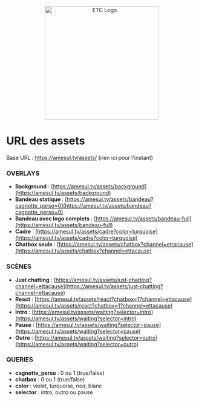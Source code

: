 <p align="center"><a href="https://amesul.tv" target="_blank"><img src="https://amesul.tv/storage/images/logo_ETC-flat.png" width="300" alt="ETC Logo"></a></p>

# URL des assets

Base URL : https://amesul.tv/assets/ (rien ici pour l'instant)

### OVERLAYS

- **Background** : [https://amesul.tv/assets/background](https://amesul.tv/assets/background)
- **Bandeau statique** : [https://amesul.tv/assets/bandeau?cagnotte_perso=0](https://amesul.tv/assets/bandeau?cagnotte_perso=0)
- **Bandeau avec logo complets** : [https://amesul.tv/assets/bandeau-full](https://amesul.tv/assets/bandeau-full)
- **Cadre** : [https://amesul.tv/assets/cadre?color=turquoise](https://amesul.tv/assets/cadre?color=turquoise)
- **Chatbox seule** : [https://amesul.tv/assets/chatbox?channel=ettacause](https://amesul.tv/assets/chatbox?channel=ettacause)

### SCÈNES

- **Just chatting** : [https://amesul.tv/assets/just-chatting?channel=ettacause](https://amesul.tv/assets/just-chatting?channel=ettacause)
- **React** : [https://amesul.tv/assets/react?chatbox=1?channel=ettacause](https://amesul.tv/assets/react?chatbox=1?channel=ettacause)
- **Intro** : [https://amesul.tv/assets/waiting?selector=intro](https://amesul.tv/assets/waiting?selector=intro)
- **Pause** : [https://amesul.tv/assets/waiting?selector=pause](https://amesul.tv/assets/waiting?selector=pause)
- **Outro** : [https://amesul.tv/assets/waiting?selector=outro](https://amesul.tv/assets/waiting?selector=outro)

### QUERIES

- **cagnotte_perso** : 0 ou 1 (true/false)
- **chatbox** : 0 ou 1 (true/false)
- **color** : violet, turquoise, noir, blanc
- **selector** : intro, outro ou pause
